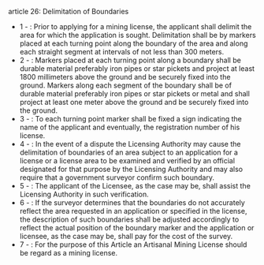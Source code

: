 article 26: Delimitation of Boundaries

<ul>
			<li>1 - : Prior to applying for a mining license, the applicant shall delimit the area for which the application is sought. Delimitation shall be by markers placed at each turning point along the boundary of the area and along each straight segment at intervals of not less than 300 meters.<ul>
			</ul></li>			<li>2 - : Markers placed at each turning point along a boundary shall be durable material preferably iron pipes or star pickets and project at least 1800 millimeters above the ground and be securely fixed into the ground. Markers along each segment of the boundary shall be of durable material preferably iron pipes or star pickets or metal and shall project at least one meter above the ground and be securely fixed into the ground.<ul>
			</ul></li>			<li>3 - : To each turning point marker shall be fixed a sign indicating the name of the applicant and eventually, the registration number of his license.<ul>
			</ul></li>			<li>4 - : In the event of a dispute the Licensing Authority may cause the delimitation of boundaries of an area subject to an application for a license or a license area to be examined and verified by an official designated for that purpose by the Licensing Authority and may also require that a government surveyor confirm such boundary.<ul>
			</ul></li>			<li>5 - : The applicant of the Licensee, as the case may be, shall assist the Licensing Authority in such verification.<ul>
			</ul></li>			<li>6 - : If the surveyor determines that the boundaries do not accurately reflect the area requested in an application or specified in the license, the description of such boundaries shall be adjusted accordingly to reflect the actual position of the boundary marker and the application or licensee, as the case may be, shall pay for the cost of the survey.<ul>
			</ul></li>			<li>7 - : For the purpose of this Article an Artisanal Mining License should be regard as a mining license.<ul>
			</ul></li></ul>